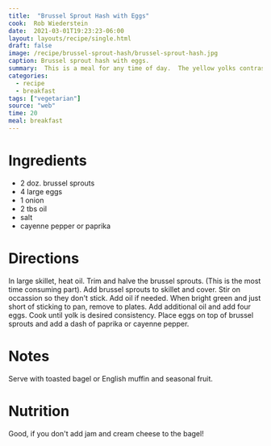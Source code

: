 ```yaml
---
title:  "Brussel Sprout Hash with Eggs"
cook:  Rob Wiederstein
date:  2021-03-01T19:23:23-06:00
layout: layouts/recipe/single.html
draft: false
image: /recipe/brussel-sprout-hash/brussel-sprout-hash.jpg
caption: Brussel sprout hash with eggs.
summary:  This is a meal for any time of day.  The yellow yolks contrast from the bright green brussel sprouts and a dash of cayenne pepper give it a culinary kick. This was the specialty of one of our favorite local restaurants.
categories:
  - recipe
  - breakfast
tags: ["vegetarian"]
source: "web"
time: 20
meal: breakfast
---
```


# Ingredients

-   2 doz. brussel sprouts
-   4 large eggs
-   1 onion
-   2 tbs oil
-   salt
-   cayenne pepper or paprika

# Directions

In large skillet, heat oil.  Trim and halve the brussel sprouts. (This is the most time consuming part). Add brussel sprouts to skillet and cover.  Stir on occassion so they don't stick.  Add oil if needed.  When bright green and just short of sticking to pan, remove to plates.  Add additional oil and add four eggs.  Cook until yolk is desired consistency.  Place eggs on top of brussel sprouts and add a dash of paprika or cayenne pepper.

# Notes

Serve with toasted bagel or English muffin and seasonal fruit.

# Nutrition

Good, if you don't add jam and cream cheese to the bagel!
